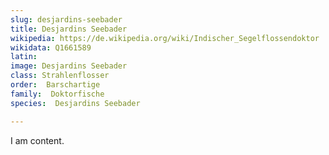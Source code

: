 ```yaml
---
slug: desjardins-seebader
title: Desjardins Seebader
wikipedia: https://de.wikipedia.org/wiki/Indischer_Segelflossendoktor
wikidata: Q1661589 
latin:
image: Desjardins Seebader
class: Strahlenflosser
order:  Barschartige
family:  Doktorfische
species:  Desjardins Seebader

---
```


I am content.
